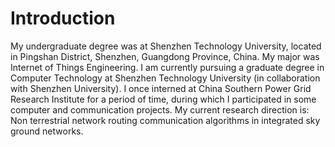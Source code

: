 # Introduction


My undergraduate degree was at Shenzhen Technology University, located in Pingshan District, Shenzhen, Guangdong Province, China. My major was Internet of Things Engineering. I am currently pursuing a graduate degree in Computer Technology at Shenzhen Technology University  (in collaboration with Shenzhen University). I once interned at China Southern Power Grid Research Institute for a period of time, during which I participated in some computer and communication projects. My current research direction is: Non terrestrial network routing communication algorithms in integrated sky ground networks.
